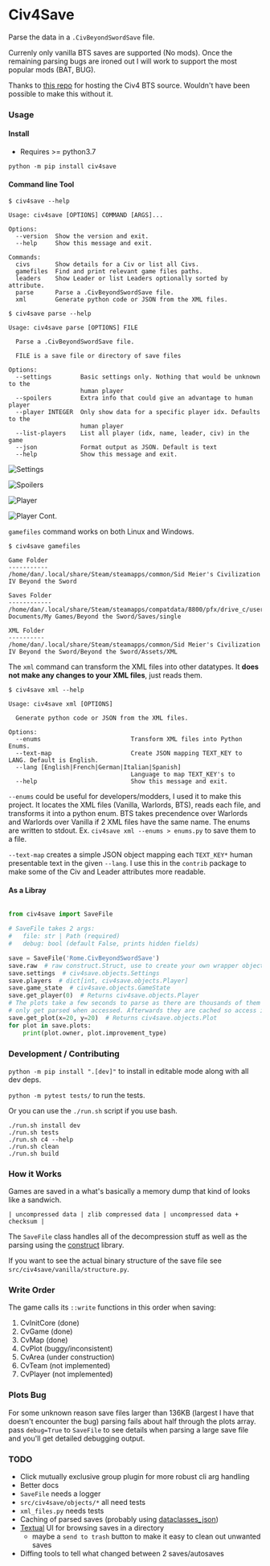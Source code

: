 # Civ4Save 

Parse the data in a `.CivBeyondSwordSave` file.

Currenly only vanilla BTS saves are supported (No mods). Once the remaining parsing bugs are ironed out I
will work to support the most popular mods (BAT, BUG).

Thanks to [this repo](https://github.com/dguenms/beyond-the-sword-sdk) for hosting the Civ4 BTS source.
Wouldn't have been possible to make this without it.


### Usage

#### Install

* Requires >= python3.7

`python -m pip install civ4save`

#### Command line Tool

```
$ civ4save --help

Usage: civ4save [OPTIONS] COMMAND [ARGS]...

Options:
  --version  Show the version and exit.
  --help     Show this message and exit.

Commands:
  civs       Show details for a Civ or list all Civs.
  gamefiles  Find and print relevant game files paths.
  leaders    Show Leader or list Leaders optionally sorted by attribute.
  parse      Parse a .CivBeyondSwordSave file.
  xml        Generate python code or JSON from the XML files.
```

```
$ civ4save parse --help

Usage: civ4save parse [OPTIONS] FILE

  Parse a .CivBeyondSwordSave file.

  FILE is a save file or directory of save files

Options:
  --settings        Basic settings only. Nothing that would be unknown to the
                    human player
  --spoilers        Extra info that could give an advantage to human player
  --player INTEGER  Only show data for a specific player idx. Defaults to the
                    human player
  --list-players    List all player (idx, name, leader, civ) in the game
  --json            Format output as JSON. Default is text
  --help            Show this message and exit.
```

![Settings](https://github.com/danofsteel32/civ4save/blob/main/screenshots/civ4save-settings.png)

![Spoilers](https://github.com/danofsteel32/civ4save/blob/main/screenshots/civ4save-spoilers.png)

![Player](https://github.com/danofsteel32/civ4save/blob/main/screenshots/civ4save-player_1.png)

![Player Cont.](https://github.com/danofsteel32/civ4save/blob/main/screenshots/civ4save-player_2.png)

`gamefiles` command works on both Linux and Windows.

```
$ civ4save gamefiles

Game Folder
-----------
/home/dan/.local/share/Steam/steamapps/common/Sid Meier's Civilization IV Beyond the Sword

Saves Folder
------------
/home/dan/.local/share/Steam/steamapps/compatdata/8800/pfx/drive_c/users/steamuser/My Documents/My Games/Beyond the Sword/Saves/single

XML Folder
----------
/home/dan/.local/share/Steam/steamapps/common/Sid Meier's Civilization IV Beyond the Sword/Beyond the Sword/Assets/XML
```

The `xml` command can transform the XML files into other datatypes.
It **does not make any changes to your XML files**, just reads them.

```
$ civ4save xml --help

Usage: civ4save xml [OPTIONS]

  Generate python code or JSON from the XML files.

Options:
  --enums                         Transform XML files into Python Enums.
  --text-map                      Create JSON mapping TEXT_KEY to LANG. Default is English.
  --lang [English|French|German|Italian|Spanish]
                                  Language to map TEXT_KEY's to
  --help                          Show this message and exit.
```

`--enums` could be useful for developers/modders, I used it to make this project.
It locates the XML files (Vanilla, Warlords, BTS), reads each file, and transforms
it into a python enum. BTS takes precendence over Warlords and Warlords over Vanilla
if 2 XML files have the same name.
The enums are written to stdout. Ex. `civ4save xml --enums > enums.py` to save them to a file.

`--text-map` creates a simple JSON object mapping each `TEXT_KEY*` human presentable text
in the given `--lang`. I use this in the `contrib` package to make some of the Civ and Leader
attributes more readable.


#### As a Libray

```python

from civ4save import SaveFile

# SaveFile takes 2 args:
#   file: str | Path (required)
#   debug: bool (default False, prints hidden fields)

save = SaveFile('Rome.CivBeyondSwordSave')
save.raw  # raw construct.Struct, use to create your own wrapper objects
save.settings  # civ4save.objects.Settings
save.players  # dict[int, civ4save.objects.Player]
save.game_state  # civ4save.objects.GameState
save.get_player(0)  # Returns civ4save.objects.Player
# The plots take a few seconds to parse as there are thousands of them so they
# only get parsed when accessed. Afterwards they are cached so access is fast again
save.get_plot(x=20, y=20)  # Returns civ4save.objects.Plot
for plot in save.plots:
    print(plot.owner, plot.improvement_type)
```


### Development / Contributing

`python -m pip install ".[dev]"` to install in editable mode along with all dev deps.

`python -m pytest tests/` to run the tests.

Or you can use the `./run.sh` script if you use bash.

```
./run.sh install dev
./run.sh tests
./run.sh c4 --help
./run.sh clean
./run.sh build
```

### How it Works
Games are saved in a what's basically a memory dump that kind of looks like a sandwich.

`| uncompressed data | zlib compressed data | uncompressed data + checksum |`

The `SaveFile` class handles all of the decompression stuff as well as the parsing using the
[construct](https://github.com/construct/construct) library.

If you want to see the actual binary structure of the save file see `src/civ4save/vanilla/structure.py`.


### Write Order
The game calls its `::write` functions in this order when saving:

1. CvInitCore (done)
2. CvGame (done)
3. CvMap (done)
4. CvPlot (buggy/inconsistent)
5. CvArea (under construction)
6. CvTeam (not implemented)
7. CvPlayer (not implemented)


### Plots Bug
For some unknown reason save files larger than 136KB (largest I have that doesn't encounter the bug)
parsing fails about half through the plots array. pass `debug=True` to `SaveFile` to see details when parsing
a large save file and you'll get detailed debugging output.


### TODO
- Click mutually exclusive group plugin for more robust cli arg handling
- Better docs
- `SaveFile` needs a logger
- `src/civ4save/objects/*` all need tests
- `xml_files.py` needs tests
- Caching of parsed saves (probably using [dataclasses_json](https://pypi.org/project/dataclasses-json/))
- [Textual](https://github.com/Textualize/textual) UI for browsing saves in a directory
    - maybe a `send to trash` button to make it easy to clean out unwanted saves
- Diffing tools to tell what changed between 2 saves/autosaves
